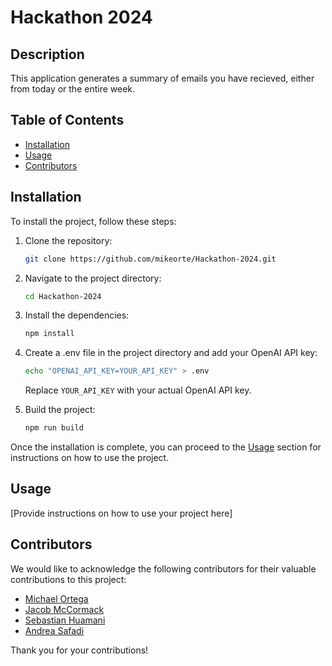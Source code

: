# Hackathon 2024
## Description

This application generates a summary of emails you have recieved, either from today or the entire week.

## Table of Contents

- [Installation](#installation)
- [Usage](#usage)
- [Contributors](#contributors)

## Installation

To install the project, follow these steps:

1. Clone the repository:

   ```bash
   git clone https://github.com/mikeorte/Hackathon-2024.git
   ```

2. Navigate to the project directory:

   ```bash
   cd Hackathon-2024
   ```

3. Install the dependencies:

   ```bash
   npm install
   ```

4. Create a .env file in the project directory and add your OpenAI API key:

   ```bash
   echo "OPENAI_API_KEY=YOUR_API_KEY" > .env
   ```

   Replace `YOUR_API_KEY` with your actual OpenAI API key.

5. Build the project:

   ```bash
   npm run build
   ```

Once the installation is complete, you can proceed to the [Usage](#usage) section for instructions on how to use the project.

## Usage

[Provide instructions on how to use your project here]

## Contributors

We would like to acknowledge the following contributors for their valuable contributions to this project:

- [Michael Ortega](https://github.com/mikeorte)
- [Jacob McCormack](https://github.com/jcub1011)
- [Sebastian Huamani](https://github.com/sebastiannoliv1)
- [Andrea Safadi](https://github.com/safadiandrea)

Thank you for your contributions!
